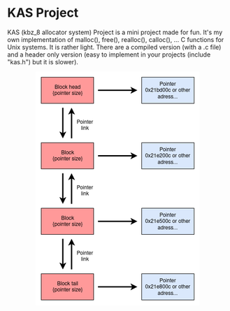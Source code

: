 # KAS Project
KAS (kbz_8 allocator system) Project is a mini project made for fun. It's my own implementation of malloc(), free(), realloc(), calloc(), ... C functions for Unix systems. It is rather light. There are a compiled version (with a .c file) and a header only version (easy to implement in your projects (include "kas.h") but it is slower).

<p align="center">
	<img src="https://github.com/Kbz-8/KAS/blob/main/schema.png" alt="drawing"/>
</p>

